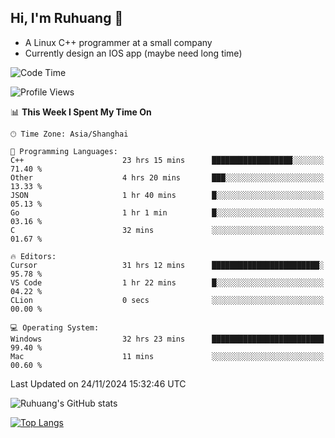 ## Hi, I'm Ruhuang 👋

- A Linux C++ programmer at a small company
- Currently design an IOS app (maybe need long time)

<!--START_SECTION:waka-->
![Code Time](http://img.shields.io/badge/Code%20Time-180%20hrs%2026%20mins-blue)

![Profile Views](http://img.shields.io/badge/Profile%20Views-35-blue)

📊 **This Week I Spent My Time On** 

```text
🕑︎ Time Zone: Asia/Shanghai

💬 Programming Languages: 
C++                      23 hrs 15 mins      ██████████████████░░░░░░░   71.40 % 
Other                    4 hrs 20 mins       ███░░░░░░░░░░░░░░░░░░░░░░   13.33 % 
JSON                     1 hr 40 mins        █░░░░░░░░░░░░░░░░░░░░░░░░   05.13 % 
Go                       1 hr 1 min          █░░░░░░░░░░░░░░░░░░░░░░░░   03.16 % 
C                        32 mins             ░░░░░░░░░░░░░░░░░░░░░░░░░   01.67 % 

🔥 Editors: 
Cursor                   31 hrs 12 mins      ████████████████████████░   95.78 % 
VS Code                  1 hr 22 mins        █░░░░░░░░░░░░░░░░░░░░░░░░   04.22 % 
CLion                    0 secs              ░░░░░░░░░░░░░░░░░░░░░░░░░   00.00 % 

💻 Operating System: 
Windows                  32 hrs 23 mins      █████████████████████████   99.40 % 
Mac                      11 mins             ░░░░░░░░░░░░░░░░░░░░░░░░░   00.60 % 
```


 Last Updated on 24/11/2024 15:32:46 UTC
<!--END_SECTION:waka-->

![Ruhuang's GitHub stats](https://github-readme-stats.vercel.app/api?username=ruhuang2001&count_private=true&hide_title=true&show_icons=true&theme=vue)

[![Top Langs](https://github-readme-stats.vercel.app/api/top-langs/?username=ruhuang2001&layout=compact)](https://github.com/anuraghazra/github-readme-stats)
